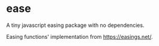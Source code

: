 # ease

A tiny javascript easing package with no dependencies.

Easing functions' implementation from https://easings.net/.

